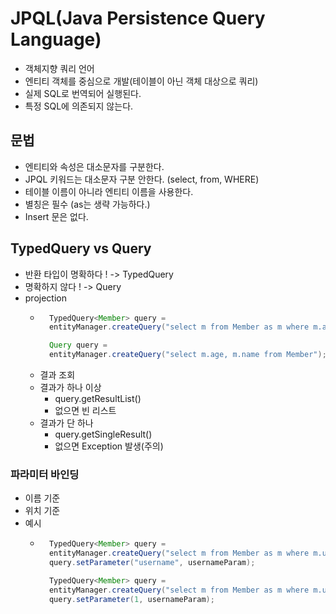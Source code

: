 # JPQL(Java Persistence Query Language)
- 객체지향 쿼리 언어
- 엔티티 객체를 중심으로 개발(테이블이 아닌 객체 대상으로 쿼리)
- 실제 SQL로 번역되어 실행된다.
- 특정 SQL에 의존되지 않는다.

## 문법
- 엔티티와 속성은 대소문자를 구분한다.
- JPQL 키워드는 대소문자 구분 안한다. (select, from, WHERE)
- 테이블 이름이 아니라 엔티티 이름을 사용한다.
- 별칭은 필수 (as는 생략 가능하다.)
- Insert 문은 없다.


## TypedQuery vs Query
- 반환 타입이 명확하다 ! -> TypedQuery
- 명확하지 않다 ! -> Query
- projection
	- ```java
		TypedQuery<Member> query =
		entityManager.createQuery("select m from Member as m where m.age > 20", Member.class);

		Query query =
		entityManager.createQuery("select m.age, m.name from Member");
		```
	- 결과 조회
	- 결과가 하나 이상
		- query.getResultList()
		- 없으면 빈 리스트
	- 결과가 단 하나
		- query.getSingleResult()
		- 없으면 Exception 발생(주의)

### 파라미터 바인딩
- 이름 기준
- 위치 기준
- 예시
	- ```java
		TypedQuery<Member> query =
		entityManager.createQuery("select m from Member as m where m.username = :username", Member.class);
		query.setParameter("username", usernameParam);

		TypedQuery<Member> query =
		entityManager.createQuery("select m from Member as m where m.username = ?1", Member.class");
		query.setParameter(1, usernameParam);
		```
